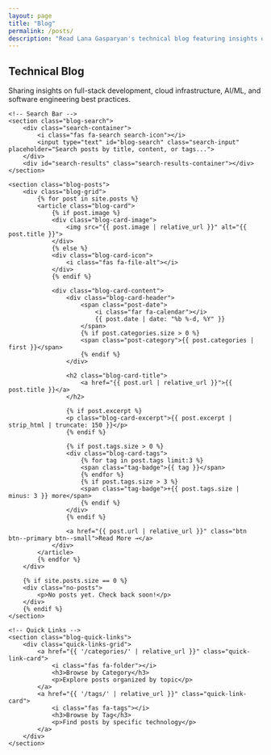 ```yaml
---
layout: page
title: "Blog"
permalink: /posts/
description: "Read Lana Gasparyan's technical blog featuring insights on full-stack development, React, Spring Boot, AWS cloud infrastructure, and software engineering best practices."
---
```


<div class="page-container">
    <section class="blog-hero">
        <h1>Technical Blog</h1>
        <p class="subtitle">
            Sharing insights on full-stack development, cloud infrastructure, AI/ML, and software engineering best practices.
        </p>
    </section>

    <!-- Search Bar -->
    <section class="blog-search">
        <div class="search-container">
            <i class="fas fa-search search-icon"></i>
            <input type="text" id="blog-search" class="search-input" placeholder="Search posts by title, content, or tags...">
        </div>
        <div id="search-results" class="search-results-container"></div>
    </section>

    <section class="blog-posts">
        <div class="blog-grid">
            {% for post in site.posts %}
            <article class="blog-card">
                {% if post.image %}
                <div class="blog-card-image">
                    <img src="{{ post.image | relative_url }}" alt="{{ post.title }}">
                </div>
                {% else %}
                <div class="blog-card-icon">
                    <i class="fas fa-file-alt"></i>
                </div>
                {% endif %}

                <div class="blog-card-content">
                    <div class="blog-card-header">
                        <span class="post-date">
                            <i class="far fa-calendar"></i>
                            {{ post.date | date: "%b %-d, %Y" }}
                        </span>
                        {% if post.categories.size > 0 %}
                        <span class="post-category">{{ post.categories | first }}</span>
                        {% endif %}
                    </div>

                    <h2 class="blog-card-title">
                        <a href="{{ post.url | relative_url }}">{{ post.title }}</a>
                    </h2>

                    {% if post.excerpt %}
                    <p class="blog-card-excerpt">{{ post.excerpt | strip_html | truncate: 150 }}</p>
                    {% endif %}

                    {% if post.tags.size > 0 %}
                    <div class="blog-card-tags">
                        {% for tag in post.tags limit:3 %}
                        <span class="tag-badge">{{ tag }}</span>
                        {% endfor %}
                        {% if post.tags.size > 3 %}
                        <span class="tag-badge">+{{ post.tags.size | minus: 3 }} more</span>
                        {% endif %}
                    </div>
                    {% endif %}

                    <a href="{{ post.url | relative_url }}" class="btn btn--primary btn--small">Read More →</a>
                </div>
            </article>
            {% endfor %}
        </div>

        {% if site.posts.size == 0 %}
        <div class="no-posts">
            <p>No posts yet. Check back soon!</p>
        </div>
        {% endif %}
    </section>

    <!-- Quick Links -->
    <section class="blog-quick-links">
        <div class="quick-links-grid">
            <a href="{{ '/categories/' | relative_url }}" class="quick-link-card">
                <i class="fas fa-folder"></i>
                <h3>Browse by Category</h3>
                <p>Explore posts organized by topic</p>
            </a>
            <a href="{{ '/tags/' | relative_url }}" class="quick-link-card">
                <i class="fas fa-tags"></i>
                <h3>Browse by Tag</h3>
                <p>Find posts by specific technology</p>
            </a>
        </div>
    </section>
</div>

<!-- Simple JavaScript for Search -->
<script>
document.addEventListener('DOMContentLoaded', function() {
    const searchInput = document.getElementById('blog-search');
    const blogCards = document.querySelectorAll('.blog-card');
    const searchResultsContainer = document.getElementById('search-results');

    if (searchInput) {
        searchInput.addEventListener('input', function(e) {
            const searchTerm = e.target.value.toLowerCase();
            let visibleCount = 0;

            blogCards.forEach(card => {
                const title = card.querySelector('.blog-card-title')?.textContent.toLowerCase() || '';
                const excerpt = card.querySelector('.blog-card-excerpt')?.textContent.toLowerCase() || '';
                const tags = Array.from(card.querySelectorAll('.tag-badge'))
                    .map(tag => tag.textContent.toLowerCase())
                    .join(' ');

                const matches = title.includes(searchTerm) ||
                               excerpt.includes(searchTerm) ||
                               tags.includes(searchTerm);

                if (matches || searchTerm === '') {
                    card.style.display = '';
                    visibleCount++;
                } else {
                    card.style.display = 'none';
                }
            });

            // Show search results message
            if (searchTerm !== '') {
                searchResultsContainer.textContent = `Found ${visibleCount} post${visibleCount !== 1 ? 's' : ''}`;
                searchResultsContainer.style.display = 'block';
            } else {
                searchResultsContainer.style.display = 'none';
            }
        });
    }
});
</script>
